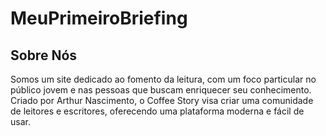 # MeuPrimeiroBriefing

<section id="sobre">
        <h2>Sobre Nós</h2>
        <p>Somos um site dedicado ao fomento da leitura, com um foco particular no público jovem e nas pessoas que buscam enriquecer seu conhecimento. Criado por Arthur Nascimento, o Coffee Story visa criar uma comunidade de leitores e escritores, oferecendo uma plataforma moderna e fácil de usar.</p>
        <div class="content-item">